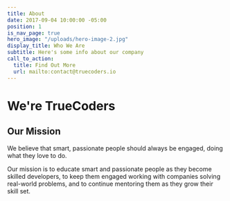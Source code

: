 ```yaml
---
title: About
date: 2017-09-04 10:00:00 -05:00
position: 1
is_nav_page: true
hero_image: "/uploads/hero-image-2.jpg"
display_title: Who We Are
subtitle: Here's some info about our company
call_to_action:
  title: Find Out More
  url: mailto:contact@truecoders.io
---
```


# We're TrueCoders

## Our Mission

We believe that smart, passionate people should always be engaged, doing what they love to do.

Our mission is to educate smart and passionate people as they become skilled developers, to keep them engaged working with companies solving real-world problems, and to continue mentoring them as they grow their skill set.